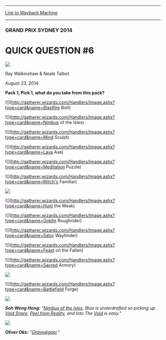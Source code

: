 
---
[Link to Wayback Machine](https://web.archive.org/web/20140925083643/http://magic.wizards.com/en/events/coverage/gpsyd14/qq6)

[_metadata_:description]:- "Pack 1, Pick 1, what do you take from this pack?"
[_metadata_:generator]:- "Drupal 7 (http://drupal.org)"
[_metadata_:node]:- "261991"
[_metadata_:publish_date]:- "2014-08-23"
[_metadata_:source]:- "div-main"
[_metadata_:title]:- "QUICK QUESTION #6"
[_metadata_:wayback_capture_timestamp]:- "2014-09-25 08:36:43"
[_metadata_:wayback_raw_url]:- "https://web.archive.org/web/20140925083643id_/http://magic.wizards.com/en/events/coverage/gpsyd14/qq6"
[_metadata_:wayback_url]:- "http://magic.wizards.com/en/events/coverage/gpsyd14/qq6"
---





### GRAND PRIX SYDNEY 2014


QUICK QUESTION #6
=================



![](https://media.magic.wizards.com/styles/auth_small/public/images/person/Team.jpg)

Ray Walkinshaw & Neale Talbot




August 23, 2014
 











**Pack 1, Pick 1, what do you take from this pack?** 






![](http://gatherer.wizards.com/Handlers/Image.ashx?type=card&name=Blastfire Bolt)



![](http://gatherer.wizards.com/Handlers/Image.ashx?type=card&name=Nimbus of the Isles)



![](http://gatherer.wizards.com/Handlers/Image.ashx?type=card&name=Mind Sculpt)








![](http://gatherer.wizards.com/Handlers/Image.ashx?type=card&name=Lava Axe)



![](http://gatherer.wizards.com/Handlers/Image.ashx?type=card&name=Meditation Puzzle)



![](http://gatherer.wizards.com/Handlers/Image.ashx?type=card&name=Witch's Familiar)








![](http://gatherer.wizards.com/Handlers/Image.ashx?type=card&name=Hydrosurge)



![](http://gatherer.wizards.com/Handlers/Image.ashx?type=card&name=Hunt the Weak)



![](http://gatherer.wizards.com/Handlers/Image.ashx?type=card&name=Goblin Roughrider)








![](http://gatherer.wizards.com/Handlers/Image.ashx?type=card&name=Satyr Wayfinder)



![](http://gatherer.wizards.com/Handlers/Image.ashx?type=card&name=Feast on the Fallen)



![](http://gatherer.wizards.com/Handlers/Image.ashx?type=card&name=Sacred Armory)








![](http://gatherer.wizards.com/Handlers/Image.ashx?type=card&name=Gravedigger)



![](http://gatherer.wizards.com/Handlers/Image.ashx?type=card&name=Battlefield Forge)








![](https://media.wizards.com/2014/events/gpsyd14/02_QQ_SohWengHeng.jpg)

***Soh Weng Heng:**  "[Nimbus of the Isles](http://gatherer.wizards.com/Pages/Card/Details.aspx?name=Nimbus+of+the+Isles). Blue is underdrafted so picking up [Void Snare](http://gatherer.wizards.com/Pages/Card/Details.aspx?name=Void+Snare), [Peel from Reality](http://gatherer.wizards.com/Pages/Card/Details.aspx?name=Peel+from+Reality), and Into The [Void](http://gatherer.wizards.com/Pages/Card/Details.aspx?name=Void) is easy."* 




![](https://media.wizards.com/2014/events/gpsyd14/02_QQ_OliverOks.jpg)

***Oliver Oks:**  "[Gravedigger](http://gatherer.wizards.com/Pages/Card/Details.aspx?name=Gravedigger)."* 






  






 
 




  







